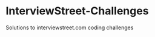 InterviewStreet-Challenges
==========================

Solutions to interviewstreet.com coding challenges